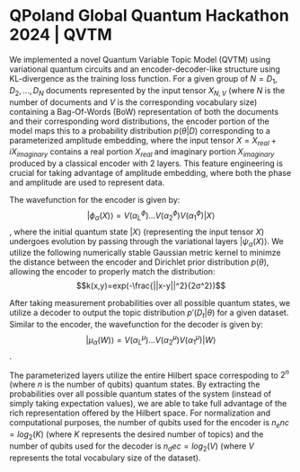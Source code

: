 # QPoland Global Quantum Hackathon 2024 | QVTM
We implemented a novel Quantum Variable Topic Model (QVTM) using variational quantum circuits and an encoder-decoder-like structure using KL-divergence as the training loss function. For a given group of $N = D_1,D_2,...,D_N$ documents represented by the input tensor $X_{N,V}$ (where $N$ is the number of documents and $V$ is the corresponding vocabulary size) containing a Bag-Of-Words (BoW) representation of both the documents and their corresponding word distributions, the encoder portion of the model maps this to a probability distribution $p(θ|D)$ corresponding to a parameterized amplitude embedding, where the input tensor $X = X_{real} + iX_{imaginary}$ contains a real portion $X_{real}$ and imaginary portion $X_{imaginary}$ produced by a classical encoder with 2 layers. This feature engineering is crucial for taking advantage of amplitude embedding, where both the phase and amplitude are used to represent data. 

The wavefunction for the encoder is given by: $$|ϕ_α(X)⟩ = V(α_L^ϕ)...V(α_2^ϕ)V(α_1^ϕ)|X⟩$$, where the initial quantum state $|X⟩$ (representing the input tensor $X$) undergoes evolution by passing through the variational layers $|ψ_α(X)⟩$. We utilize the following numerically stable Gaussian metric kernel to minimze the distance between the encoder and Dirichlet prior distribution $p(θ)$, allowing the encoder to properly match the distribution: $$k(x,y)=exp(-\frac{||x-y||^2}{2σ^2})$$

After taking measurement probabilities over all possible quantum states, we utilize a decoder to output the topic distribution $p'(D_t|θ)$ for a given dataset. Similar to the encoder, the wavefunction for the decoder is given by: $$|μ_α(W)⟩ = V(α_L^μ)...V(α_2^μ)V(α_1^μ)|W⟩$$.

The parameterized layers utilize the entire Hilbert space correspoding to $2^n$ (where $n$ is the number of qubits) quantum states. By extracting the probabilities over all possible quantum states of the system (instead of simply taking expectation values), we are able to take full advantage of the rich representation offered by the Hilbert space. For normalization and computational purposes, the number of qubits used for the encoder is $n_enc=log_2(K)$ (where $K$ represents the desired number of topics) and the number of qubits used for the decoder is $n_dec=log_2(V)$ (where $V$ represents the total vocabulary size of the dataset). 

